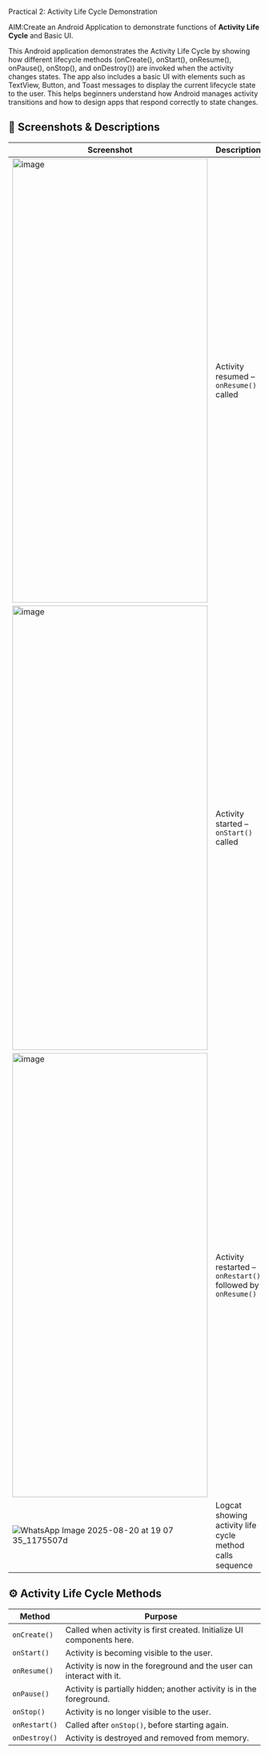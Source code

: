 Practical 2: Activity Life Cycle Demonstration

AIM:Create an Android Application to demonstrate functions of **Activity Life Cycle** and Basic UI.

This Android application demonstrates the Activity Life Cycle by showing how different lifecycle methods (onCreate(), onStart(), onResume(), onPause(), onStop(), and onDestroy()) are invoked when the activity changes states. The app also includes a basic UI with elements such as TextView, Button, and Toast messages to display the current lifecycle state to the user. This helps beginners understand how Android manages activity transitions and how to design apps that respond correctly to state changes.


## 📱 Screenshots & Descriptions

| Screenshot | Description |
|------------|-------------|
| <img width="390" height="888" alt="image" src="https://github.com/user-attachments/assets/904389f6-ae03-46da-8bfd-a7fa07742b87" /> | Activity resumed – `onResume()` called|
| <img width="390" height="888" alt="image" src="https://github.com/user-attachments/assets/ee7ed3bf-4ff4-4160-866e-ded7582a378f" /> | Activity started – `onStart()` called |
|<img width="390" height="888" alt="image" src="https://github.com/user-attachments/assets/4fdff725-112a-433e-94bc-f93c96aef282" />| Activity restarted – `onRestart()` followed by `onResume()` |
| ![WhatsApp Image 2025-08-20 at 19 07 35_1175507d](https://github.com/user-attachments/assets/efda2809-5c9f-4063-8953-64dd9e839e61) | Logcat showing activity life cycle method calls sequence |



## ⚙️ Activity Life Cycle Methods

| Method       | Purpose |
|--------------|---------|
| `onCreate()` | Called when activity is first created. Initialize UI components here. |
| `onStart()`  | Activity is becoming visible to the user. |
| `onResume()` | Activity is now in the foreground and the user can interact with it. |
| `onPause()`  | Activity is partially hidden; another activity is in the foreground. |
| `onStop()`   | Activity is no longer visible to the user. |
| `onRestart()`| Called after `onStop()`, before starting again. |
| `onDestroy()`| Activity is destroyed and removed from memory. |



